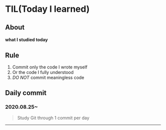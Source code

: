# TIL(Today I learned)

## About

#### what I studied today


## Rule

1. Commit only the code I wrote myself
2. Or the code I fully understood
3. _DO NOT_ commit meaningless code


## Daily commit

### 2020.08.25~

> Study Git through 1 commit per day

***
